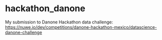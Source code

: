 # hackathon_danone
My submission to Danone Hackathon data challenge: https://nuwe.io/dev/competitions/danone-hackathon-mexico/datascience-danone-challenge
